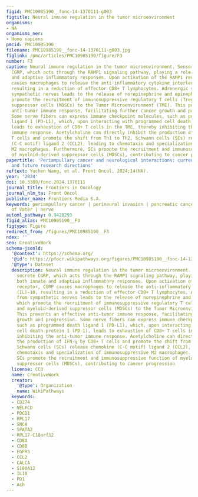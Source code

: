 ```yaml
---
figid: PMC10985190__fonc-14-1370111-g003
figtitle: Neural immune regulation in the tumor microenvironment
organisms:
- NA
organisms_ner:
- Homo sapiens
pmcid: PMC10985190
filename: PMC10985190__fonc-14-1370111-g003.jpg
figlink: /pmc/articles/PMC10985190/figure/F3
number: F3
caption: Neural immune regulation in the tumor microenvironment. Sensory neurons secrete
  CGRP, which acts through the RAMP1 signaling pathway, playing a role in both innate
  and adaptive inflammatory responses. Upon activation of the RAMP1 receptor, CGRP
  causes macrophages to release the anti-inflammatory cytokine interleukin (IL)-10,
  resulting in a reduction of effector CD8+ T lymphocytes. Adrenergic stress from
  sympathetic nerves leads to the release of norepinephrine and epinephrine, which
  promote the recruitment of immunosuppressive regulatory T cells (Tregs) and myeloid-derived
  suppressor cells (MDSCs) to the Tumor Microenvironment (TME). This prevents an effective
  anti-tumor immune response, facilitating further cancer growth and progression.
  Some nerve fibers can express immune checkpoint molecules, such as programmed death
  ligand 1 (PD-L1), which, upon interacting with programmed cell death protein 1 (PD-1),
  leads to exhaustion of CD8+ T cells in the TME, thereby inhibiting the anti-tumor
  immune response. Acetylcholine can directly inhibit the production of IFN-γ by CD8+
  T cells and promote the shift from Th1 to Th2. Schwann cells (SCs) release chemokine
  (C-C motif) ligand 2 (CCL2), leading to chemotaxis and specialization of immunosuppressive
  M2 macrophages. Furthermore, SCs promote the recruitment and immunosuppressive function
  of myeloid-derived suppressor cells (MDSCs), contributing to cancer progression
papertitle: 'Periampullary cancer and neurological interactions: current understanding
  and future research directions'
reftext: Yuchen Wang, et al. Front Oncol. 2024;14(NA).
year: '2024'
doi: 10.3389/fonc.2024.1370111
journal_title: Frontiers in Oncology
journal_nlm_ta: Front Oncol
publisher_name: Frontiers Media S.A.
keywords: periampullary cancer | perineural invasion | pancreatic cancer | ampulla
  of Vater | nerve
automl_pathway: 0.9428293
figid_alias: PMC10985190__F3
figtype: Figure
redirect_from: /figures/PMC10985190__F3
ndex: ''
seo: CreativeWork
schema-jsonld:
  '@context': https://schema.org/
  '@id': https://pfocr.wikipathways.org/figures/PMC10985190__fonc-14-1370111-g003.html
  '@type': Dataset
  description: Neural immune regulation in the tumor microenvironment. Sensory neurons
    secrete CGRP, which acts through the RAMP1 signaling pathway, playing a role in
    both innate and adaptive inflammatory responses. Upon activation of the RAMP1
    receptor, CGRP causes macrophages to release the anti-inflammatory cytokine interleukin
    (IL)-10, resulting in a reduction of effector CD8+ T lymphocytes. Adrenergic stress
    from sympathetic nerves leads to the release of norepinephrine and epinephrine,
    which promote the recruitment of immunosuppressive regulatory T cells (Tregs)
    and myeloid-derived suppressor cells (MDSCs) to the Tumor Microenvironment (TME).
    This prevents an effective anti-tumor immune response, facilitating further cancer
    growth and progression. Some nerve fibers can express immune checkpoint molecules,
    such as programmed death ligand 1 (PD-L1), which, upon interacting with programmed
    cell death protein 1 (PD-1), leads to exhaustion of CD8+ T cells in the TME, thereby
    inhibiting the anti-tumor immune response. Acetylcholine can directly inhibit
    the production of IFN-γ by CD8+ T cells and promote the shift from Th1 to Th2.
    Schwann cells (SCs) release chemokine (C-C motif) ligand 2 (CCL2), leading to
    chemotaxis and specialization of immunosuppressive M2 macrophages. Furthermore,
    SCs promote the recruitment and immunosuppressive function of myeloid-derived
    suppressor cells (MDSCs), contributing to cancer progression
  license: CC0
  name: CreativeWork
  creator:
    '@type': Organization
    name: WikiPathways
  keywords:
  - CD274
  - NELFCD
  - PDCD1
  - RPL17
  - SNCA
  - SPATA2
  - RPL17-C18orf32
  - CD8A
  - CD8B
  - FGFR3
  - CCL2
  - CALCA
  - S100A12
  - IL10
  - PD1
  - Ach
---
```

